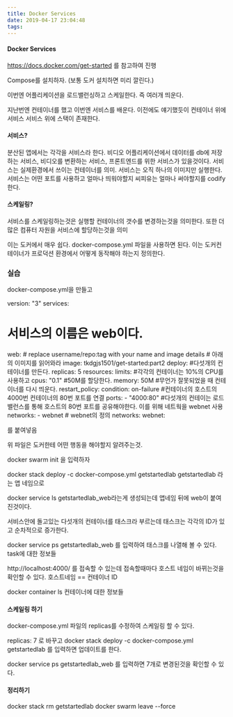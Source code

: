 ```yaml
---
title: Docker Services
date: 2019-04-17 23:04:48
tags:
---
```

#### Docker Services
https://docs.docker.com/get-started 를 참고하여 진행

Compose를 설치하자. (보통 도커 설치하면 미리 깔린다.)

이번엔 어플리케이션을 로드밸런싱하고 스케일한다. 즉 여러개 띄운다.

지난번엔 컨테이너를 했고 이번엔 서비스를 배운다.
이전에도 얘기했듯이 컨테이너 위에 서비스 서비스 위에 스택이 존재한다.


#### 서비스?
분산된 앱에서는 각각을 서비스라 한다. 비디오 어플리케이션에서 데이터를 db에 저장하는 서비스, 비디오를 변환하는 서비스, 프론트엔드를 위한 서비스가 있을것이다. 서비스는 실제환경에서 쓰이는 컨테이너를 의미. 서비스는 오직 하나의 이미지만 실행한다. 서비스는 어떤 포트를 사용하고 얼마나 띄워야할지 씨피유는 얼마나 써야할지를 codify한다.


#### 스케일링?
서비스를 스케일링하는것은 실행할 컨테이너의 갯수를 변경하는것을 의미한다.
또한 더많은 컴퓨터 자원을 서비스에 할당하는것을 의미

이는 도커에서 매우 쉽다.
docker-compose.yml 파일을 사용하면 된다.
이는 도커컨테이너가 프로덕션 환경에서 어떻게 동작해야 하는지 정의한다.

### 실습
docker-compose.yml을 만들고

version: "3"
services:
# 서비스의 이름은 web이다.
  web:
    # replace username/repo:tag with your name and image details
    # 아래의 이미지를 읽어와라
    image: tkdgjs1501/get-started:part2
    deploy:
    #다섯개의 컨테이너를 만든다.
      replicas: 5
      resources:
        limits:
        #각각의 컨테이너는 10%의 CPU를 사용하고
          cpus: "0.1"
        #50M를 할당한다.
          memory: 50M
        #무언가 잘못되었을 때 컨테이너를 다시 띄운다.
      restart_policy:
        condition: on-failure
        #컨테이너의 호스트의 4000번 컨테이너의 80번 포트를 연결
    ports:
      - "4000:80"
      #다섯개의 컨테이는 로드밸런스를 통해 호스트의 80번 포트를 공유해야한다. 이를 위해 네트웍을 webnet 사용
    networks:
      - webnet
      # webnet의 정의
networks:
  webnet:

  를 붙여넣음

위 파일은 도커한테 어떤 행동을 해야할지 알려주는것.

docker swarm init
을 입력하자

docker stack deploy -c docker-compose.yml getstartedlab
getstartedlab 라는 앱 네임으로

docker service ls
getstartedlab_web라는게 생성되는데 앱네임 뒤에 web이 붙여진것이다.

서비스안에 돌고있는 다섯개의 컨테이너를 태스크라 부르는데 태스크는 각각의 ID가 있고 순차적으로 증가한다.

docker service ps getstartedlab_web
를 입력하여 태스크를 나열해 볼 수 있다.
task에 대한 정보들

http://localhost:4000/
를 접속할 수 있는데 접속할때마다 호스트 네임이 바뀌는것을 확인할 수 있다.
호스트네임 == 컨테이너 ID


docker container ls
컨테이너에 대한 정보들

#### 스케일링 하기
docker-compose.yml 파일의 replicas를 수정하여 스케일링 할 수 있다.

replicas: 7
로 바꾸고
docker stack deploy -c docker-compose.yml getstartedlab
를 입력하면 업데이트를 한다.

docker service ps getstartedlab_web
를 입력하면 7개로 변경된것을 확인할 수 있다.

#### 정리하기
docker stack rm getstartedlab
docker swarm leave --force
